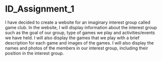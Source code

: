 # ID_Assignment_1
I have decided to create a website for an imaginary interest group called game club. In the website, I will display information about the interest group such as the goal of our group, type of games we play and activities/events we have held. I will also display the games that we play with a brief description for each game and images of the games. I will also display the names and photos of the members in our interest group, including their position in the interest group.